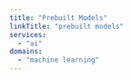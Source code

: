 ```yaml
---
title: "Prebuilt Models"
linkTitle: "prebuilt models"
services:
  - "ai"
domains:
  - "machine learning"
---
```

